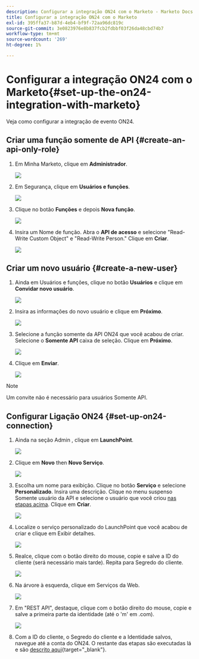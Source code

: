 ```yaml
---
description: Configurar a integração ON24 com o Marketo - Marketo Docs - Documentação do produto
title: Configurar a integração ON24 com o Marketo
exl-id: 395ffa37-b87d-4eb4-bf9f-72aa96dc819c
source-git-commit: 3e0823976e8b837fcb2fdbbf03f26da48cbd74b7
workflow-type: tm+mt
source-wordcount: '269'
ht-degree: 1%

---
```


# Configurar a integração ON24 com o Marketo{#set-up-the-on24-integration-with-marketo}

Veja como configurar a integração de evento ON24.

## Criar uma função somente de API {#create-an-api-only-role}

1. Em Minha Marketo, clique em **Administrador**.

   ![](assets/set-up-the-on24-integration-with-marketo-1.png)

1. Em Segurança, clique em **Usuários e funções**.

   ![](assets/set-up-the-on24-integration-with-marketo-2.png)

1. Clique no botão **Funções** e depois **Nova função**.

   ![](assets/set-up-the-on24-integration-with-marketo-3.png)

1. Insira um Nome de função. Abra o **API de acesso** e selecione &quot;Read-Write Custom Object&quot; e &quot;Read-Write Person.&quot; Clique em **Criar**.

   ![](assets/set-up-the-on24-integration-with-marketo-4.png)

## Criar um novo usuário {#create-a-new-user}

1. Ainda em Usuários e funções, clique no botão **Usuários** e clique em **Convidar novo usuário**.

   ![](assets/set-up-the-on24-integration-with-marketo-5.png)

1. Insira as informações do novo usuário e clique em **Próximo**.

   ![](assets/set-up-the-on24-integration-with-marketo-6.png)

1. Selecione a função somente da API ON24 que você acabou de criar. Selecione o **Somente API** caixa de seleção. Clique em **Próximo**.

   ![](assets/set-up-the-on24-integration-with-marketo-7.png)

1. Clique em **Enviar**.

   ![](assets/set-up-the-on24-integration-with-marketo-8.png)

>[!NOTE]
>
>Um convite não é necessário para usuários Somente API.

## Configurar Ligação ON24 {#set-up-on24-connection}

1. Ainda na seção Admin , clique em **LaunchPoint**.

   ![](assets/set-up-the-on24-integration-with-marketo-9.png)

1. Clique em **Novo** then **Novo Serviço**.

   ![](assets/set-up-the-on24-integration-with-marketo-10.png)

1. Escolha um nome para exibição. Clique no botão **Serviço** e selecione **Personalizado**. Insira uma descrição. Clique no menu suspenso Somente usuário da API e selecione o usuário que você criou [nas etapas acima](#create-a-new-user). Clique em **Criar**.

   ![](assets/set-up-the-on24-integration-with-marketo-11.png)

1. Localize o serviço personalizado do LaunchPoint que você acabou de criar e clique em Exibir detalhes.

   ![](assets/set-up-the-on24-integration-with-marketo-12.png)

1. Realce, clique com o botão direito do mouse, copie e salve a ID do cliente (será necessário mais tarde). Repita para Segredo do cliente.

   ![](assets/set-up-the-on24-integration-with-marketo-13.png)

1. Na árvore à esquerda, clique em Serviços da Web.

   ![](assets/set-up-the-on24-integration-with-marketo-14.png)

1. Em &quot;REST API&quot;, destaque, clique com o botão direito do mouse, copie e salve a primeira parte da identidade (até o &#39;m&#39; em .com).

   ![](assets/set-up-the-on24-integration-with-marketo-15.png)

1. Com a ID do cliente, o Segredo do cliente e a Identidade salvos, navegue até a conta do ON24. O restante das etapas são executadas lá e são [descrito aqui](https://on24support.force.com/Support/s/article/Connect-Marketo-ON24-Connect-Data-Integration#Step6){target=&quot;_blank&quot;}.
